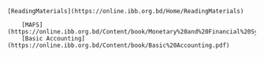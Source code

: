     [ReadingMaterials](https://online.ibb.org.bd/Home/ReadingMaterials)

        [MAFS](https://online.ibb.org.bd/Content/book/Monetary%20and%20Financial%20System%20(MAFS).pdf)
        [Basic Accounting](https://online.ibb.org.bd/Content/book/Basic%20Accounting.pdf)
